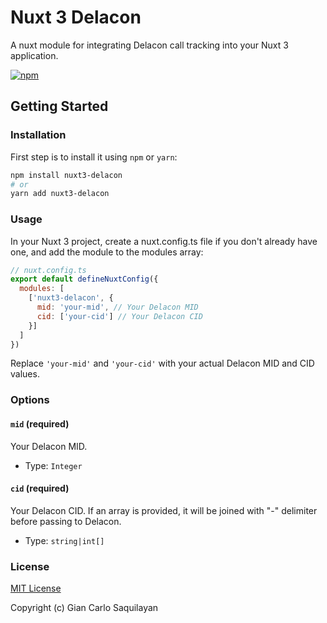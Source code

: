# Nuxt 3 Delacon

A nuxt module for integrating Delacon call tracking into your Nuxt 3 application.

<a href="https://npm-stat.com/charts.html?package=nuxt3-delacon"><img src="https://img.shields.io/npm/dm/nuxt3-delacon.svg" alt="npm"/></a>

## Getting Started


### Installation

First step is to install it using `npm` or `yarn`:

```bash
npm install nuxt3-delacon
# or
yarn add nuxt3-delacon
```

### Usage

In your Nuxt 3 project, create a nuxt.config.ts file if you don't already have one, and add the module to the modules array:

```js
// nuxt.config.ts
export default defineNuxtConfig({
  modules: [
    ['nuxt3-delacon', {
      mid: 'your-mid', // Your Delacon MID
      cid: ['your-cid'] // Your Delacon CID
    }]
  ]
})
```
Replace `'your-mid'` and `'your-cid'` with your actual Delacon MID and CID values.

### Options

#### `mid` (required)
Your Delacon MID.
- Type: `Integer`

#### `cid` (required)
Your Delacon CID. If an array is provided, it will be joined with "-" delimiter before passing to Delacon.
- Type: `string|int[]`

### License
[MIT License](./LICENSE)

Copyright (c) Gian Carlo Saquilayan
